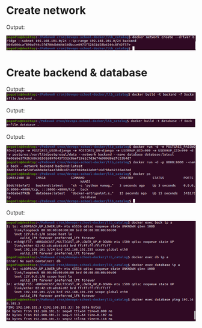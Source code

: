 # Create network

   Output:
   
![](img/network_backend.png)


# Create backend & database

   Output:
![](img/create_backend.png)

   Output:
   
![](img/create_db.png)

   Output:
   
![](img/docker_run_db_and_back.png)

   Output:
   
![](img/network_running.png)
